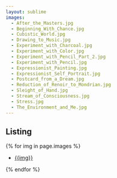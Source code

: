 ```yaml
---
layout: sublime
images:
  - After_the_Masters.jpg
  - Beginning_With_Chance.jpg
  - Cubistic_World.jpg
  - Drawing_to_Music.jpg
  - Experiment_with_Charcoal.jpg
  - Experiment_with_Color.jpg
  - Experiment_with_Pencil_Part_2.jpg
  - Experiment_with_Pencil.jpg
  - Expressionist_Painting.jpg
  - Expressionist_Self_Portrait.jpg
  - Postcard_from_a_Dream.jpg
  - Reduction_of_Renoir_to_Mondrian.jpg
  - Sleight_of_Hand.jpg
  - Stream_of_Consciousness.jpg
  - Stress.jpg
  - The_Environment_and_Me.jpg
---
```


## Listing

{% for img in page.images %}

- [{{img}}](./{{img}})

{% endfor %}
